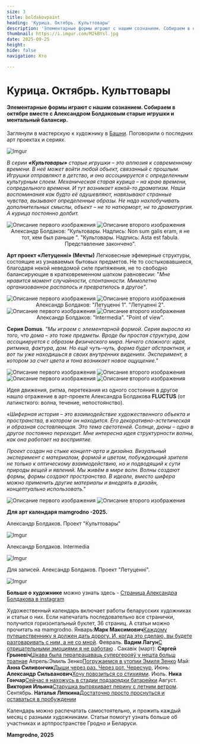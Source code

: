 ```yaml
---
size: 3
title: boldakovpaint
heading: 'Курица. Октябрь. Культтовары'
description: 'Элементарные формы играют с нашим сознанием. Собираем в октябре вместе Александром Болдаковым старые игрушки и ментальный балансир'
thumbnail: https://i.imgur.com/M2kBYsl.jpg 
date: 2025-09-25
height: 
hide: false
navigation: Кто

---
```

# Курица. Октябрь. Культтовары

#### Элементарные формы играют с нашим сознанием. Собираем в октябре вместе с Александром Болдаковым старые игрушки и ментальный балансир.

Заглянули в мастерскую к художнику в [Башни](https://www.mamgrodno.com/projects/waterboldakov.html). Поговорили о последних арт проектах и сериях. 

![Imgur](https://i.imgur.com/M2kBYsl.jpg)

_В серии **«Культовары»** старые игрушки – это аллюзия к современному времени. В неё может войти любой объект, связанный с прошлым. Игрушки отправляют в детство, и оно ассоциируется с определенным культурным слоем. Механическая старая курица – на краю времени, сопредельного времени. И тут возникает какой-то драматизм. Наши воспоминания как будто её одушевляют, навязывают странные чувства, вызывают определенные образы. Не надо нахлобучивать дополнительных смыслы, объект – не то натюрморт, не то драматургия. А курица постоянно долбит._ 

<div class="gallery2">
<img src="https://i.imgur.com/vDSaTZt.jpeg" alt="Описание первого изображения"> 
<img src="https://i.imgur.com/iZB2sJr.jpeg" alt="Описание второго изображения"> 
</div>
<center> Александр Болдаков: "Культовары. Надпись: Non sum galis eram, я не тот, кем был раньше ". "Культовары. Надпись: Asta est fabula. Представление закончено".</center>

**Арт проект «Летуценні» (Мечты)** Легковесные эфемерные структуры, состоящие из узнаваемых бытовых предметов. Не то состыковавшиеся, благодаря некой неведомой силе притяжения, не то свободно балансирующие в кратковременном шатком равновесии: "_Мне нравится момент случайности, спонтанности. Мимолетно организованное распалось и превратилось в другое"_. 

<div class="gallery2">
<img src="https://i.imgur.com/fgIGMjD.jpeg" alt="Описание первого изображения"> 
<img src="https://i.imgur.com/Bmz4hcp.jpeg" alt="Описание второго изображения"> 
</div>
<center> Александр Болдаков: "Летуценні 1". "Летуценні 2".</center>

<div class="gallery2">
<img src="https://i.imgur.com/Vupqgzb.jpeg" alt="Описание первого изображения"> 
<img src="https://i.imgur.com/v6YC7Cy.jpeg" alt="Описание второго изображения"> 
</div>
<center> Александр Болдаков: "Intermedia". "Point of view".</center>

**Серия Domus**. _"Мы играем с элементарной формой. Серия выросла из того, что дома  – это тоже предметы. Вроде бы простая структура, дом ассоциируется с образом физического мира. Ничего сложного: идея, ритмика, фактура, дом. Но ещё чуть-чуть, форма будет абстрактная, и вот ты уже находишься в своих внутренних видениях. Эксперимент, в котором за счет цвета и тона возникает новое ощущение."_

<div class="gallery2">
<img src="https://i.imgur.com/4QWrn8z.jpeg" alt="Описание первого изображения"> 
<img src="https://i.imgur.com/fOocas8.jpeg" alt="Описание второго изображения"> 
</div>

<div class="gallery2">
<img src="https://i.imgur.com/s4R6opX.jpeg" alt="Описание первого изображения"> 
<img src="https://i.imgur.com/ELCULAx.jpeg" alt="Описание второго изображения"> 
</div>

Идея движения, ритма, перетекания из одного состояния в другое нашло отражение в арт-проекте Александра Болдакова **FLUCTUS** (от латинсткого: волна, течение, непостоянство). 

«_Шиферная история – это взаимодействие художественного объекта и пространства, в котором он находится. Его декоративно-эстетическая и образная составляющая. Это тема светотеней. Солнце, дюны – одно в другое постоянно переходит. Мне интересна идея структурности волны, как она работает на восприятие._

_Проект создан на стыке концепт-арта и дизайна. Визуальный эксперимент с материалом, формой и цветом, побуждающий зрителя не только к оптическому взаимодействию, но и подводящий к сути природы вещей и явлений. Мы живём в мире волн. Волны создают формы, формы создают пространства. В идеале, вместо шифера можно применить другие материалы и внедрять в дизайн, концептуально использовать."_

<div class="gallery2">
<img src="https://i.imgur.com/1bFQJjQ.jpeg" alt="Описание первого изображения"> 
<img src="https://i.imgur.com/yBmou4W.jpeg" alt="Описание второго изображения"> 
</div>

**Для арт календаря mamgrodno -2025.**

Александр Болдаков. Проект "Культтовары"

![Imgur](https://i.imgur.com/QTGmVWE.jpg)

Александр Болдаков. Intermedia

![Imgur](https://i.imgur.com/eG9qyfp.jpg)

Для записей. Александр Болдаков. Проект "Летуценні".

![Imgur](https://i.imgur.com/nUOwKsF.jpg)

**Больше о художнике** можно узнать здесь - [Страница Александра Болдакова в instagram](https://www.instagram.com/flobus_art/)

Художественный календарь включает работы беларусских художниках и статьи о них. Если напечатать последовательно все странички, получится горизонтальный буклет, 36 страниц. А статьи можно прочитать на mamgrodno. Январь:**Марк Максимович**[Каждому путешественнику я должен дать дорогу. И, когда это сделаю, вы будете разговаривать с ним, а не со мной](https://www.mamgrodno.com/projects/markmaksimovitch.html). Февраль. **Вадим Лагун**[С отрицательными эмоциями я не работаю](https://www.mamgrodno.com/projects/lagunart.html) . Сакавік (март): **Сяргей Грыневіч**[Цікава была перапрацаваць супергерояў у нешта больш трапнае](https://www.mamgrodno.com/projects/grinevitchcalendar.html) Апрель:Эмиль Зенко[Погружаемся в утопии Эмиля Зенко](https://www.mamgrodno.com/projects/zenkoart.html) Май: **Анна Силивончик**[Дыши через раз. Через рот. Чересчур](https://www.mamgrodno.com/projects/silivonchik.html), Июнь: **Александр Сильванович**[Хочу повозиться со стихиями](https://www.mamgrodno.com/projects/Silvanovitchpaint.html). Июль. **Ника Гончар**[Сейчас я нахожусь в стадии подзарядки батарейки](https://www.mamgrodno.com/projects/nikapaint.html) Август. **Виктория Ильина**[Старушка вытряхивает перину с летним ветром](https://www.mamgrodno.com/projects/ilinapaint.html). Сентябрь. **Наталья Ляпкина**[Достаточно просто проснуться и оставаться в пробуждении](https://www.mamgrodno.com/projects/liapkinaart.html)

Календарь можно распечатать самостоятельно, и прожить каждый месяц с разными художниками. Статьи помогут узнать больше об участниках и артпространстве Гродно и Беларуси.

**Mamgrodno, 2025**










